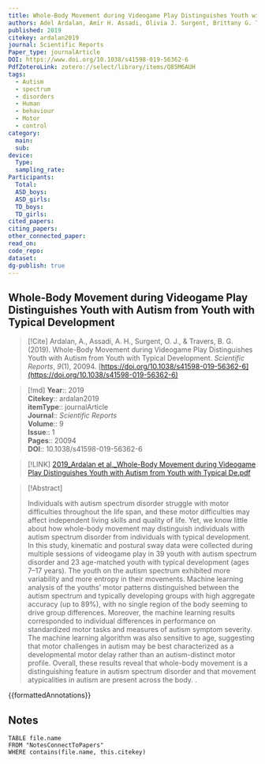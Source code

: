 ```yaml
---
title: Whole-Body Movement during Videogame Play Distinguishes Youth with Autism from Youth with Typical Development
authors: Adel Ardalan, Amir H. Assadi, Olivia J. Surgent, Brittany G. Travers
published: 2019
citekey: ardalan2019
journal: Scientific Reports
Paper_type: journalArticle
DOI: https://www.doi.org/10.1038/s41598-019-56362-6
PdfZoteroLink: zotero://select/library/items/Q85M6AUH
tags:
  - Autism
  - spectrum
  - disorders
  - Human
  - behaviour
  - Motor
  - control
category:
  main: 
  sub: 
device:
  Type: 
  sampling_rate: 
Participants:
  Total: 
  ASD_boys: 
  ASD_girls: 
  TD_boys: 
  TD_girls: 
cited_papers: 
citing_papers: 
other_connected_paper: 
read_on: 
code_repo: 
dataset: 
dg-publish: true
---
```


## Whole-Body Movement during Videogame Play Distinguishes Youth with Autism from Youth with Typical Development

> [!Cite]
> Ardalan, A., Assadi, A. H., Surgent, O. J., & Travers, B. G. (2019). Whole-Body Movement during Videogame Play Distinguishes Youth with Autism from Youth with Typical Development. _Scientific Reports_, _9_(1), 20094. [https://doi.org/10.1038/s41598-019-56362-6](https://doi.org/10.1038/s41598-019-56362-6)


>[!md]
> **Year**:: 2019   
> **Citekey**:: ardalan2019  
> **itemType**:: journalArticle  
> **Journal**:: *Scientific Reports*  
> **Volume**:: 9  
> **Issue**:: 1   
> **Pages**:: 20094  
> **DOI**:: 10.1038/s41598-019-56362-6    

> [!LINK] 
> [2019_Ardalan et al._Whole-Body Movement during Videogame Play Distinguishes Youth with Autism from Youth with Typical De.pdf](zotero://select/library/items/Q85M6AUH)

> [!Abstract]
>
> Individuals with autism spectrum disorder struggle with motor difficulties throughout the life span, and these motor difficulties may affect independent living skills and quality of life. Yet, we know little about how whole-body movement may distinguish individuals with autism spectrum disorder from individuals with typical development. In this study, kinematic and postural sway data were collected during multiple sessions of videogame play in 39 youth with autism spectrum disorder and 23 age-matched youth with typical development (ages 7–17 years). The youth on the autism spectrum exhibited more variability and more entropy in their movements. Machine learning analysis of the youths’ motor patterns distinguished between the autism spectrum and typically developing groups with high aggregate accuracy (up to 89%), with no single region of the body seeming to drive group differences. Moreover, the machine learning results corresponded to individual differences in performance on standardized motor tasks and measures of autism symptom severity. The machine learning algorithm was also sensitive to age, suggesting that motor challenges in autism may be best characterized as a developmental motor delay rather than an autism-distinct motor profile. Overall, these results reveal that whole-body movement is a distinguishing feature in autism spectrum disorder and that movement atypicalities in autism are present across the body.
>.
> 


{{formattedAnnotations}}

## Notes

```dataview 
TABLE file.name 
FROM "NotesConnectToPapers" 
WHERE contains(file.name, this.citekey)
```

